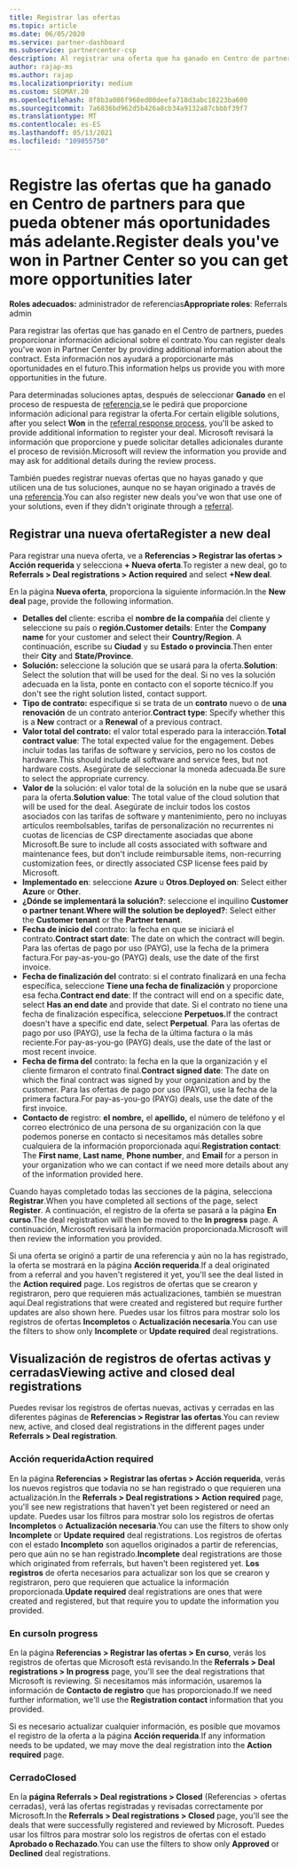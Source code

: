 ```yaml
---
title: Registrar las ofertas
ms.topic: article
ms.date: 06/05/2020
ms.service: partner-dashboard
ms.subservice: partnercenter-csp
description: Al registrar una oferta que ha ganado en Centro de partners, ayuda a Microsoft a proporcionarle más oportunidades en el futuro.
author: rajap-ms
ms.author: rajap
ms.localizationpriority: medium
ms.custom: SEOMAY.20
ms.openlocfilehash: 8f8b3a086f968ed00deefa718d3abc18223ba600
ms.sourcegitcommit: 7a6836bd962d5b426a8cb34a9132a87cbbbf39f7
ms.translationtype: MT
ms.contentlocale: es-ES
ms.lasthandoff: 05/13/2021
ms.locfileid: "109855750"
---
```

# <a name="register-deals-youve-won-in-partner-center-so-you-can-get-more-opportunities-later"></a><span data-ttu-id="7e702-103">Registre las ofertas que ha ganado en Centro de partners para que pueda obtener más oportunidades más adelante.</span><span class="sxs-lookup"><span data-stu-id="7e702-103">Register deals you've won in Partner Center so you can get more opportunities later</span></span>

<span data-ttu-id="7e702-104">**Roles adecuados:** administrador de referencias</span><span class="sxs-lookup"><span data-stu-id="7e702-104">**Appropriate roles**: Referrals admin</span></span>

<span data-ttu-id="7e702-105">Para registrar las ofertas que has ganado en el Centro de partners, puedes proporcionar información adicional sobre el contrato.</span><span class="sxs-lookup"><span data-stu-id="7e702-105">You can register deals you've won in Partner Center by providing additional information about the contract.</span></span> <span data-ttu-id="7e702-106">Esta información nos ayudará a proporcionarte más oportunidades en el futuro.</span><span class="sxs-lookup"><span data-stu-id="7e702-106">This information helps us provide you with more opportunities in the future.</span></span>

<span data-ttu-id="7e702-107">Para determinadas soluciones aptas, después de seleccionar **Ganado** en el proceso de respuesta de [referencia,](manage-leads.md)se le pedirá que proporcione información adicional para registrar la oferta.</span><span class="sxs-lookup"><span data-stu-id="7e702-107">For certain eligible solutions, after you select **Won** in the [referral response process](manage-leads.md), you'll be asked to provide additional information to register your deal.</span></span> <span data-ttu-id="7e702-108">Microsoft revisará la información que proporcione y puede solicitar detalles adicionales durante el proceso de revisión.</span><span class="sxs-lookup"><span data-stu-id="7e702-108">Microsoft will review the information you provide and may ask for additional details during the review process.</span></span>

<span data-ttu-id="7e702-109">También puedes registrar nuevas ofertas que no hayas ganado y que utilicen una de tus soluciones, aunque no se hayan originado a través de una [referencia](referrals.md).</span><span class="sxs-lookup"><span data-stu-id="7e702-109">You can also register new deals you've won that use one of your solutions, even if they didn't originate through a [referral](referrals.md).</span></span> 

## <a name="register-a-new-deal"></a><span data-ttu-id="7e702-110">Registrar una nueva oferta</span><span class="sxs-lookup"><span data-stu-id="7e702-110">Register a new deal</span></span>

<span data-ttu-id="7e702-111">Para registrar una nueva oferta, ve a **Referencias > Registrar las ofertas > Acción requerida** y selecciona **+ Nueva oferta**.</span><span class="sxs-lookup"><span data-stu-id="7e702-111">To register a new deal, go to **Referrals > Deal registrations > Action required** and select **+New deal**.</span></span>

<span data-ttu-id="7e702-112">En la página **Nueva oferta**, proporciona la siguiente información.</span><span class="sxs-lookup"><span data-stu-id="7e702-112">In the **New deal** page, provide the following information.</span></span>

- <span data-ttu-id="7e702-113">**Detalles del** cliente: escriba el **nombre de la compañía** del cliente y seleccione su país o **región.**</span><span class="sxs-lookup"><span data-stu-id="7e702-113">**Customer details**: Enter the **Company name** for your customer and select their **Country/Region**.</span></span> <span data-ttu-id="7e702-114">A continuación, escribe su **Ciudad** y su **Estado o provincia**.</span><span class="sxs-lookup"><span data-stu-id="7e702-114">Then enter their **City** and **State/Province**.</span></span>
- <span data-ttu-id="7e702-115">**Solución:** seleccione la solución que se usará para la oferta.</span><span class="sxs-lookup"><span data-stu-id="7e702-115">**Solution**: Select the solution that will be used for the deal.</span></span> <span data-ttu-id="7e702-116">Si no ves la solución adecuada en la lista, ponte en contacto con el soporte técnico.</span><span class="sxs-lookup"><span data-stu-id="7e702-116">If you don't see the right solution listed, contact support.</span></span>
- <span data-ttu-id="7e702-117">**Tipo de contrato:** especifique si se trata de un **contrato** nuevo o de **una renovación** de un contrato anterior.</span><span class="sxs-lookup"><span data-stu-id="7e702-117">**Contract type**: Specify whether this is a **New** contract or a **Renewal** of a previous contract.</span></span>
- <span data-ttu-id="7e702-118">**Valor total del contrato:** el valor total esperado para la interacción.</span><span class="sxs-lookup"><span data-stu-id="7e702-118">**Total contract value**: The total expected value for the engagement.</span></span> <span data-ttu-id="7e702-119">Debes incluir todas las tarifas de software y servicios, pero no los costos de hardware.</span><span class="sxs-lookup"><span data-stu-id="7e702-119">This should include all software and service fees, but not hardware costs.</span></span> <span data-ttu-id="7e702-120">Asegúrate de seleccionar la moneda adecuada.</span><span class="sxs-lookup"><span data-stu-id="7e702-120">Be sure to select the appropriate currency.</span></span>
- <span data-ttu-id="7e702-121">**Valor de** la solución: el valor total de la solución en la nube que se usará para la oferta.</span><span class="sxs-lookup"><span data-stu-id="7e702-121">**Solution value**: The total value of the cloud solution that will be used for the deal.</span></span> <span data-ttu-id="7e702-122">Asegúrate de incluir todos los costos asociados con las tarifas de software y mantenimiento, pero no incluyas artículos reembolsables, tarifas de personalización no recurrentes ni cuotas de licencias de CSP directamente asociadas que abone Microsoft.</span><span class="sxs-lookup"><span data-stu-id="7e702-122">Be sure to include all costs associated with software and maintenance fees, but don't include reimbursable items, non-recurring customization fees, or directly associated CSP license fees paid by Microsoft.</span></span>
- <span data-ttu-id="7e702-123">**Implementado en**: seleccione **Azure** u **Otros**.</span><span class="sxs-lookup"><span data-stu-id="7e702-123">**Deployed on**: Select either **Azure** or **Other**.</span></span>
- <span data-ttu-id="7e702-124">**¿Dónde se implementará la solución?**: seleccione el inquilino **Customer o** **partner tenant**.</span><span class="sxs-lookup"><span data-stu-id="7e702-124">**Where will the solution be deployed?**: Select either the **Customer tenant** or the **Partner tenant**.</span></span>
- <span data-ttu-id="7e702-125">**Fecha de inicio del** contrato: la fecha en que se iniciará el contrato.</span><span class="sxs-lookup"><span data-stu-id="7e702-125">**Contract start date**: The date on which the contract will begin.</span></span> <span data-ttu-id="7e702-126">Para las ofertas de pago por uso (PAYG), use la fecha de la primera factura.</span><span class="sxs-lookup"><span data-stu-id="7e702-126">For pay-as-you-go (PAYG) deals, use the date of the first invoice.</span></span>
- <span data-ttu-id="7e702-127">**Fecha de finalización del** contrato: si el contrato finalizará en una fecha específica, seleccione **Tiene una fecha de finalización** y proporcione esa fecha.</span><span class="sxs-lookup"><span data-stu-id="7e702-127">**Contract end date**: If the contract will end on a specific date, select **Has an end date** and provide that date.</span></span> <span data-ttu-id="7e702-128">Si el contrato no tiene una fecha de finalización específica, seleccione **Perpetuos.**</span><span class="sxs-lookup"><span data-stu-id="7e702-128">If the contract doesn't have a specific end date, select **Perpetual**.</span></span> <span data-ttu-id="7e702-129">Para las ofertas de pago por uso (PAYG), use la fecha de la última factura o la más reciente.</span><span class="sxs-lookup"><span data-stu-id="7e702-129">For pay-as-you-go (PAYG) deals, use the date of the last or most recent invoice.</span></span>
- <span data-ttu-id="7e702-130">**Fecha de firma del** contrato: la fecha en la que la organización y el cliente firmaron el contrato final.</span><span class="sxs-lookup"><span data-stu-id="7e702-130">**Contract signed date**: The date on which the final contract was signed by your organization and by the customer.</span></span> <span data-ttu-id="7e702-131">Para las ofertas de pago por uso (PAYG), use la fecha de la primera factura.</span><span class="sxs-lookup"><span data-stu-id="7e702-131">For pay-as-you-go (PAYG) deals, use the date of the first invoice.</span></span>
- <span data-ttu-id="7e702-132">**Contacto de** registro: **el** **nombre,** el  **apellido,** el número de teléfono y el correo electrónico de una persona de su organización con la que podemos ponerse en contacto si necesitamos más detalles sobre cualquiera de la información proporcionada aquí.</span><span class="sxs-lookup"><span data-stu-id="7e702-132">**Registration contact**: The **First name**, **Last name**, **Phone number**, and **Email** for a person in your organization who we can contact if we need more details about any of the information provided here.</span></span>

<span data-ttu-id="7e702-133">Cuando hayas completado todas las secciones de la página, selecciona **Registrar**.</span><span class="sxs-lookup"><span data-stu-id="7e702-133">When you have completed all sections of the page, select **Register**.</span></span> <span data-ttu-id="7e702-134">A continuación, el registro de la oferta se pasará a la página **En curso**.</span><span class="sxs-lookup"><span data-stu-id="7e702-134">The deal registration will then be moved to the **In progress** page.</span></span> <span data-ttu-id="7e702-135">A continuación, Microsoft revisará la información proporcionada.</span><span class="sxs-lookup"><span data-stu-id="7e702-135">Microsoft will then review the information you provided.</span></span>

<span data-ttu-id="7e702-136">Si una oferta se originó a partir de una referencia y aún no la has registrado, la oferta se mostrará en la página **Acción requerida**.</span><span class="sxs-lookup"><span data-stu-id="7e702-136">If a deal originated from a referral and you haven't registered it yet, you'll see the deal listed in the **Action required** page.</span></span> <span data-ttu-id="7e702-137">Los registros de ofertas que se crearon y registraron, pero que requieren más actualizaciones, también se muestran aquí.</span><span class="sxs-lookup"><span data-stu-id="7e702-137">Deal registrations that were created and registered but require further updates are also shown here.</span></span> <span data-ttu-id="7e702-138">Puedes usar los filtros para mostrar solo los registros de ofertas **Incompletos** o **Actualización necesaria**.</span><span class="sxs-lookup"><span data-stu-id="7e702-138">You can use the filters to show only **Incomplete** or **Update required** deal registrations.</span></span>

## <a name="viewing-active-and-closed-deal-registrations"></a><span data-ttu-id="7e702-139">Visualización de registros de ofertas activas y cerradas</span><span class="sxs-lookup"><span data-stu-id="7e702-139">Viewing active and closed deal registrations</span></span>

<span data-ttu-id="7e702-140">Puedes revisar los registros de ofertas nuevas, activas y cerradas en las diferentes páginas de **Referencias > Registrar las ofertas**.</span><span class="sxs-lookup"><span data-stu-id="7e702-140">You can review new, active, and closed deal registrations in the different pages under **Referrals > Deal registration**.</span></span>

### <a name="action-required"></a><span data-ttu-id="7e702-141">Acción requerida</span><span class="sxs-lookup"><span data-stu-id="7e702-141">Action required</span></span>

<span data-ttu-id="7e702-142">En la página **Referencias > Registrar las ofertas > Acción requerida**, verás los nuevos registros que todavía no se han registrado o que requieren una actualización.</span><span class="sxs-lookup"><span data-stu-id="7e702-142">In the **Referrals > Deal registrations > Action required** page, you'll see new registrations that haven't yet been registered or need an update.</span></span> <span data-ttu-id="7e702-143">Puedes usar los filtros para mostrar solo los registros de ofertas **Incompletos** o **Actualización necesaria**.</span><span class="sxs-lookup"><span data-stu-id="7e702-143">You can use the filters to show only **Incomplete** or **Update required** deal registrations.</span></span> <span data-ttu-id="7e702-144">Los registros de ofertas con el estado **Incompleto** son aquellos originados a partir de referencias, pero que aún no se han registrado.</span><span class="sxs-lookup"><span data-stu-id="7e702-144">**Incomplete** deal registrations are those which originated from referrals, but haven't been registered yet.</span></span> <span data-ttu-id="7e702-145">**Los registros** de oferta necesarios para actualizar son los que se crearon y registraron, pero que requieren que actualice la información proporcionada.</span><span class="sxs-lookup"><span data-stu-id="7e702-145">**Update required** deal registrations are ones that were created and registered, but that require you to update the information you provided.</span></span>

### <a name="in-progress"></a><span data-ttu-id="7e702-146">En curso</span><span class="sxs-lookup"><span data-stu-id="7e702-146">In progress</span></span>

<span data-ttu-id="7e702-147">En la página **Referencias > Registrar las ofertas > En curso**, verás los registros de ofertas que Microsoft está revisando.</span><span class="sxs-lookup"><span data-stu-id="7e702-147">In the **Referrals > Deal registrations > In progress** page, you'll see the deal registrations that Microsoft is reviewing.</span></span> <span data-ttu-id="7e702-148">Si necesitamos más información, usaremos la información de **Contacto de registro** que has proporcionado.</span><span class="sxs-lookup"><span data-stu-id="7e702-148">If we need further information, we'll use the **Registration contact** information that you provided.</span></span>

<span data-ttu-id="7e702-149">Si es necesario actualizar cualquier información, es posible que movamos el registro de la oferta a la página **Acción requerida**.</span><span class="sxs-lookup"><span data-stu-id="7e702-149">If any information needs to be updated, we may move the deal registration into the **Action required** page.</span></span>

### <a name="closed"></a><span data-ttu-id="7e702-150">Cerrado</span><span class="sxs-lookup"><span data-stu-id="7e702-150">Closed</span></span>

<span data-ttu-id="7e702-151">En la **página Referrals > Deal registrations > Closed** (Referencias > ofertas cerradas), verá las ofertas registradas y revisadas correctamente por Microsoft.</span><span class="sxs-lookup"><span data-stu-id="7e702-151">In the **Referrals > Deal registrations > Closed** page, you'll see the deals that were successfully registered and reviewed by Microsoft.</span></span> <span data-ttu-id="7e702-152">Puedes usar los filtros para mostrar solo los registros de ofertas con el estado **Aprobado **o** Rechazado**.</span><span class="sxs-lookup"><span data-stu-id="7e702-152">You can use the filters to show only **Approved** or **Declined** deal registrations.</span></span>
